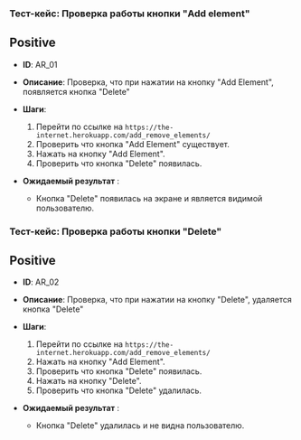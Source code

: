### Тест-кейс: Проверка работы кнопки "Add element"
## Positive

- **ID**: AR_01
- **Описание**: Проверка, что при нажатии на кнопку "Add Element", появляется кнопка "Delete"
- **Шаги**:
    1. Перейти по ссылке на `https://the-internet.herokuapp.com/add_remove_elements/`
    2. Проверить что кнопка "Add Element" существует.
    3. Нажать на кнопку "Add Element".
    4. Проверить что кнопка "Delete" появилась.

- **Ожидаемый результат** : 
    - Кнопка "Delete" появилась на экране и является видимой пользователю.


### Тест-кейс: Проверка работы кнопки "Delete"
## Positive

- **ID**: AR_02
- **Описание**: Проверка, что при нажатии на кнопку "Delete", удаляется кнопка "Delete"
- **Шаги**:
    1. Перейти по ссылке на `https://the-internet.herokuapp.com/add_remove_elements/`
    2. Нажать на кнопку "Add Element".
    3. Проверить что кнопка "Delete" появилась.
    4. Нажать на кнопку "Delete".
    5. Проверить что кнопка "Delete" удалилась.

- **Ожидаемый результат** : 
    - Кнопка "Delete" удалилась и не видна пользователю.
